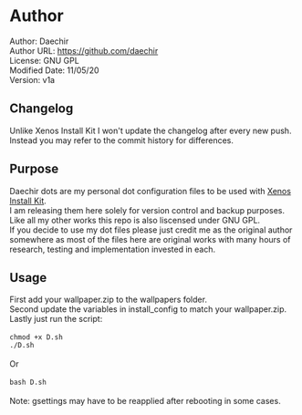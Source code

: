 # Author
Author: Daechir <br/>
Author URL: https://github.com/daechir <br/>
License: GNU GPL <br/>
Modified Date: 11/05/20 <br/>
Version: v1a


## Changelog
Unlike Xenos Install Kit I won't update the changelog after every new push.<br/>
Instead you may refer to the commit history for differences.


## Purpose
Daechir dots are my personal dot configuration files to be used with [Xenos Install Kit](https://github.com/daechir/xenos-install-kit).<br />
I am releasing them here solely for version control and backup purposes.<br />
Like all my other works this repo is also liscensed under GNU GPL.<br />
If you decide to use my dot files please just credit me as the original author somewhere as most of the files here are original works with many hours of research, testing and implementation invested in each.


## Usage
First add your wallpaper.zip to the wallpapers folder.<br/>
Second update the variables in install_config to match your wallpaper.zip.<br/>
Lastly just run the script:<br/><br/>
`chmod +x D.sh`<br/>
`./D.sh`
<br/><br/> Or <br/><br/>
`bash D.sh`
<br/><br/> Note: gsettings may have to be reapplied after rebooting in some cases.

